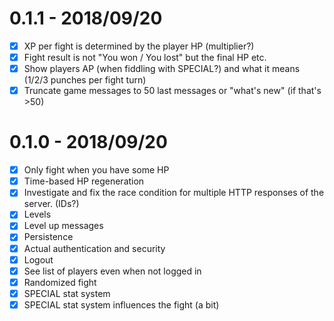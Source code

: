 # 0.1.1 - 2018/09/20

- [x] XP per fight is determined by the player HP (multiplier?)
- [x] Fight result is not "You won / You lost" but the final HP etc.
- [x] Show players AP (when fiddling with SPECIAL?) and what it means (1/2/3 punches per fight turn)
- [x] Truncate game messages to 50 last messages or "what's new" (if that's >50)

# 0.1.0 - 2018/09/20

- [x] Only fight when you have some HP
- [x] Time-based HP regeneration
- [x] Investigate and fix the race condition for multiple HTTP responses of the server. (IDs?)
- [x] Levels
- [x] Level up messages
- [x] Persistence
- [x] Actual authentication and security
- [x] Logout
- [x] See list of players even when not logged in
- [x] Randomized fight
- [x] SPECIAL stat system
- [x] SPECIAL stat system influences the fight (a bit)

